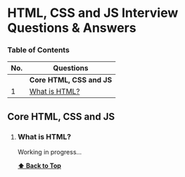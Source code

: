 # HTML, CSS and JS Interview Questions & Answers

### Table of Contents

| No. | Questions |
| --- | --------- |
|   | **Core HTML, CSS and JS** |
|1  | [What is HTML?](#what-is-html) |

## Core HTML, CSS and JS

1.  ### What is HTML?
    Working in progress...

    **[⬆ Back to Top](#table-of-contents)**
